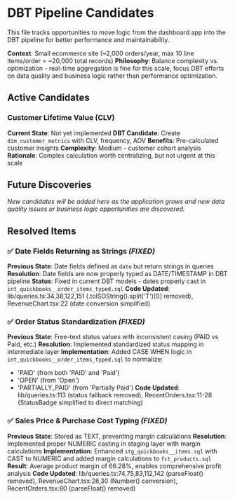 # DBT Pipeline Candidates

This file tracks opportunities to move logic from the dashboard app into the DBT pipeline for better performance and maintainability.

**Context**: Small ecommerce site (~2,000 orders/year, max 10 line items/order = ~20,000 total records)
**Philosophy**: Balance complexity vs. optimization - real-time aggregation is fine for this scale, focus DBT efforts on data quality and business logic rather than performance optimization.

## Active Candidates

### Customer Lifetime Value (CLV)
**Current State**: Not yet implemented
**DBT Candidate**: Create `dim_customer_metrics` with CLV, frequency, AOV
**Benefits**: Pre-calculated customer insights
**Complexity**: Medium - customer cohort analysis
**Rationale**: Complex calculation worth centralizing, but not urgent at this scale

## Future Discoveries

*New candidates will be added here as the application grows and new data quality issues or business logic opportunities are discovered.*

## Resolved Items

### ✅ Date Fields Returning as Strings *(FIXED)*
**Previous State**: Date fields defined as `date` but return strings in queries
**Resolution**: Date fields are now properly typed as DATE/TIMESTAMP in DBT pipeline
**Status**: Fixed in current DBT models - dates properly cast in `int_quickbooks__order_items_typed.sql`
**Code Updated**: lib/queries.ts:34,38,122,151 (.toISOString().split('T')[0] removed), RevenueChart.tsx:22 (date conversion simplified)

### ✅ Order Status Standardization *(FIXED)*
**Previous State**: Free-text status values with inconsistent casing (PAID vs Paid, etc.)
**Resolution**: Implemented standardized status mapping in intermediate layer
**Implementation**: Added CASE WHEN logic in `int_quickbooks__order_items_typed.sql` to normalize:
- 'PAID' (from both 'PAID' and 'Paid')
- 'OPEN' (from 'Open')
- 'PARTIALLY_PAID' (from 'Partially Paid')
**Code Updated**: lib/queries.ts:113 (status fallback removed), RecentOrders.tsx:11-28 (StatusBadge simplified to direct matching)

### ✅ Sales Price & Purchase Cost Typing *(FIXED)*
**Previous State**: Stored as TEXT, preventing margin calculations
**Resolution**: Implemented proper NUMERIC casting in staging layer with margin calculations
**Implementation**: Enhanced `stg_quickbooks__items.sql` with CAST to NUMERIC and added margin calculations to `fct_products.sql`
**Result**: Average product margin of 66.28%, enables comprehensive profit analysis
**Code Updated**: lib/queries.ts:74,75,83,112,142 (parseFloat() removed), RevenueChart.tsx:26,30 (Number() conversion), RecentOrders.tsx:80 (parseFloat() removed)
